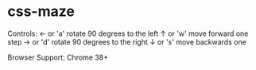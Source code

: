 # css-maze
Controls:
← or 'a' rotate 90 degrees to the left
↑ or 'w' move forward one step
→ or 'd' rotate 90 degrees to the right
↓ or 's' move backwards one 

Browser Support:
Chrome 38+
